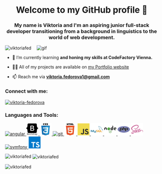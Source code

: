 <h1 align="center">Welcome to my GitHub profile 👋</h1>
<h3 align="center">My name is Viktoria and I'm an aspiring junior full-stack developer transitioning from a background in linguistics to the world of web development.</h3>
<image align="right" width="400" src="https://media.giphy.com/media/f6hnhHkks8bk4jwjh3/giphy.gif" alt="gif">

<p align="left"> <img src="https://komarev.com/ghpvc/?username=viktoriafed&label=Profile%20views&color=0e75b6&style=flat" alt="viktoriafed" /> </p>

- 🌱 I’m currently learning **and honing my skills at CodeFactory Vienna.**

- 👨‍💻 All of my projects are available on [my Portfolio website](https://viktoria.codefactory.wien/)

- 📫 Reach me via **viktoria.fedorova1@gmail.com**

<h3 align="left">Connect with me:</h3>
<p align="left">
<a href="https://linkedin.com/in/viktoria-fedorova" target="blank"><img align="center" src="https://raw.githubusercontent.com/rahuldkjain/github-profile-readme-generator/master/src/images/icons/Social/linked-in-alt.svg" alt="viktoria-fedorova" height="30" width="40" /></a>
</p>

<h3 align="left">Languages and Tools:</h3>
<p align="left"> <a href="https://angular.io" target="_blank" rel="noreferrer"> <img src="https://angular.io/assets/images/logos/angular/angular.svg" alt="angular" width="40" height="40"/> </a> <a href="https://getbootstrap.com" target="_blank" rel="noreferrer"> <img src="https://raw.githubusercontent.com/devicons/devicon/master/icons/bootstrap/bootstrap-plain-wordmark.svg" alt="bootstrap" width="40" height="40"/> </a> <a href="https://www.w3schools.com/css/" target="_blank" rel="noreferrer"> <img src="https://raw.githubusercontent.com/devicons/devicon/master/icons/css3/css3-original-wordmark.svg" alt="css3" width="40" height="40"/> </a> <a href="https://git-scm.com/" target="_blank" rel="noreferrer"> <img src="https://www.vectorlogo.zone/logos/git-scm/git-scm-icon.svg" alt="git" width="40" height="40"/> </a> <a href="https://www.w3.org/html/" target="_blank" rel="noreferrer"> <img src="https://raw.githubusercontent.com/devicons/devicon/master/icons/html5/html5-original-wordmark.svg" alt="html5" width="40" height="40"/> </a> <a href="https://developer.mozilla.org/en-US/docs/Web/JavaScript" target="_blank" rel="noreferrer"> <img src="https://raw.githubusercontent.com/devicons/devicon/master/icons/javascript/javascript-original.svg" alt="javascript" width="40" height="40"/> </a> <a href="https://www.mysql.com/" target="_blank" rel="noreferrer"> <img src="https://raw.githubusercontent.com/devicons/devicon/master/icons/mysql/mysql-original-wordmark.svg" alt="mysql" width="40" height="40"/> </a> <a href="https://nodejs.org" target="_blank" rel="noreferrer"> <img src="https://raw.githubusercontent.com/devicons/devicon/master/icons/nodejs/nodejs-original-wordmark.svg" alt="nodejs" width="40" height="40"/> </a> <a href="https://www.php.net" target="_blank" rel="noreferrer"> <img src="https://raw.githubusercontent.com/devicons/devicon/master/icons/php/php-original.svg" alt="php" width="40" height="40"/> </a> <a href="https://sass-lang.com" target="_blank" rel="noreferrer"> <img src="https://raw.githubusercontent.com/devicons/devicon/master/icons/sass/sass-original.svg" alt="sass" width="40" height="40"/> </a> <a href="https://symfony.com" target="_blank" rel="noreferrer"> <img src="https://symfony.com/logos/symfony_black_03.svg" alt="symfony" width="40" height="40"/> </a> <a href="https://www.typescriptlang.org/" target="_blank" rel="noreferrer"> <img src="https://raw.githubusercontent.com/devicons/devicon/master/icons/typescript/typescript-original.svg" alt="typescript" width="40" height="40"/> </a> </p>

<p><img align="left" src="https://github-readme-stats.vercel.app/api/top-langs?username=viktoriafed&show_icons=true&locale=en&layout=compact" alt="viktoriafed" /></p>

<p>&nbsp;<img align="center" src="https://github-readme-stats.vercel.app/api?username=viktoriafed&show_icons=true&locale=en" alt="viktoriafed" /></p>

<p><img align="center" src="https://github-readme-streak-stats.herokuapp.com/?user=viktoriafed&" alt="viktoriafed" /></p>


